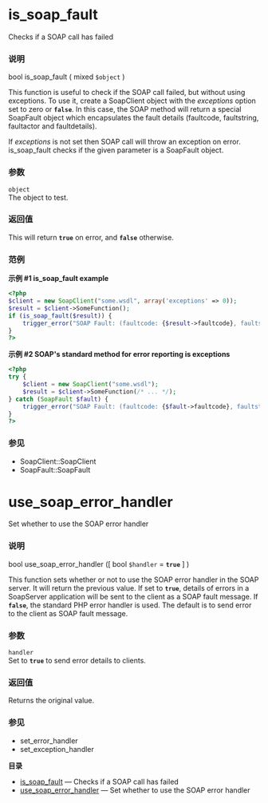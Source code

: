 is\_soap\_fault
===============

Checks if a SOAP call has failed

### 说明

<span class="type">bool</span> <span
class="methodname">is\_soap\_fault</span> ( <span
class="methodparam"><span class="type">mixed</span> `$object`</span> )

This function is useful to check if the SOAP call failed, but without
using exceptions. To use it, create a <span
class="classname">SoapClient</span> object with the *exceptions* option
set to zero or **`false`**. In this case, the SOAP method will return a
special <span class="classname">SoapFault</span> object which
encapsulates the fault details (faultcode, faultstring, faultactor and
faultdetails).

If *exceptions* is not set then SOAP call will throw an exception on
error. <span class="function">is\_soap\_fault</span> checks if the given
parameter is a <span class="classname">SoapFault</span> object.

### 参数

`object`  
The object to test.

### 返回值

This will return **`true`** on error, and **`false`** otherwise.

### 范例

**示例 \#1 <span class="function">is\_soap\_fault</span> example**

``` php
<?php
$client = new SoapClient("some.wsdl", array('exceptions' => 0));
$result = $client->SomeFunction();
if (is_soap_fault($result)) {
    trigger_error("SOAP Fault: (faultcode: {$result->faultcode}, faultstring: {$result->faultstring})", E_USER_ERROR);
}
?>
```

**示例 \#2 SOAP's standard method for error reporting is exceptions**

``` php
<?php
try {
    $client = new SoapClient("some.wsdl");
    $result = $client->SomeFunction(/* ... */);
} catch (SoapFault $fault) {
    trigger_error("SOAP Fault: (faultcode: {$fault->faultcode}, faultstring: {$fault->faultstring})", E_USER_ERROR);
}
?>
```

### 参见

-   <span class="methodname">SoapClient::SoapClient</span>
-   <span class="methodname">SoapFault::SoapFault</span>

use\_soap\_error\_handler
=========================

Set whether to use the SOAP error handler

### 说明

<span class="type">bool</span> <span
class="methodname">use\_soap\_error\_handler</span> (\[ <span
class="methodparam"><span class="type">bool</span> `$handler`<span
class="initializer"> = **`true`**</span></span> \] )

This function sets whether or not to use the SOAP error handler in the
SOAP server. It will return the previous value. If set to **`true`**,
details of errors in a <span class="classname">SoapServer</span>
application will be sent to the client as a SOAP fault message. If
**`false`**, the standard PHP error handler is used. The default is to
send error to the client as SOAP fault message.

### 参数

`handler`  
Set to **`true`** to send error details to clients.

### 返回值

Returns the original value.

### 参见

-   <span class="function">set\_error\_handler</span>
-   <span class="function">set\_exception\_handler</span>

**目录**

-   [is\_soap\_fault](/ref/soap.html#is_soap_fault) — Checks if a SOAP
    call has failed
-   [use\_soap\_error\_handler](/ref/soap.html#use_soap_error_handler) —
    Set whether to use the SOAP error handler

